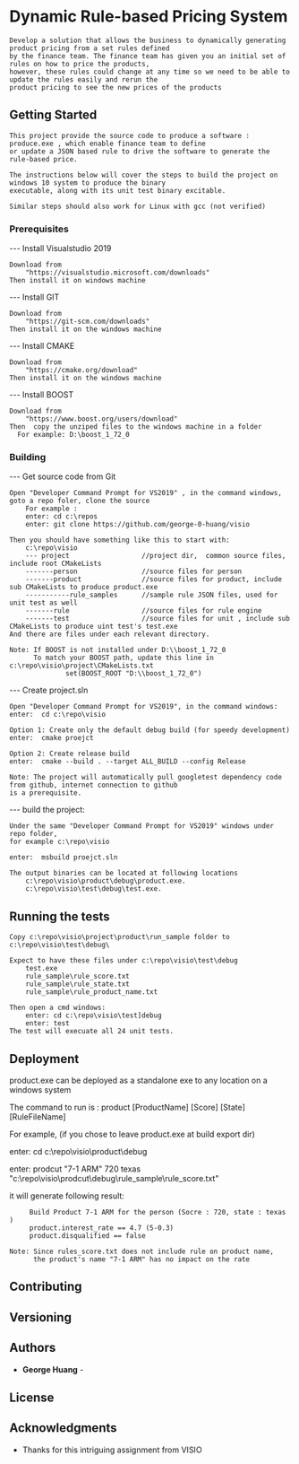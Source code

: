 # Dynamic Rule-based Pricing System

    Develop a solution that allows the business to dynamically generating product pricing from a set rules defined 
    by the finance team. The finance team has given you an initial set of rules on how to price the products, 
    however, these rules could change at any time so we need to be able to update the rules easily and rerun the 
    product pricing to see the new prices of the products

## Getting Started

    This project provide the source code to produce a software : produce.exe , which enable finance team to define 
    or update a JSON based rule to drive the software to generate the rule-based price. 

    The instructions below will cover the steps to build the project on windows 10 system to produce the binary 
    executable, along with its unit test binary excitable.
    
    Similar steps should also work for Linux with gcc (not verified) 

	
### Prerequisites


--- Install Visualstudio 2019

    Download from
        "https://visualstudio.microsoft.com/downloads"       
    Then install it on windows machine
    
--- Install GIT

    Download from
        "https://git-scm.com/downloads"
    Then install it on the windows machine

--- Install CMAKE

    Download from
        "https://cmake.org/download"
    Then install it on the windows machine
	
--- Install BOOST

    Download from
        "https://www.boost.org/users/download"
    Then  copy the unziped files to the windows machine in a folder
	  For example: D:\boost_1_72_0
	

 
### Building


--- Get source code from Git

    Open "Developer Command Prompt for VS2019" , in the command windows, goto a repo foler, clone the source
        For example :
        enter: cd c:\repos
        enter: git clone https://github.com/george-0-huang/visio 
        
    Then you should have something like this to start with:
        c:\repo\visio   
        --- project                  //project dir,  common source files, include root CMakeLists
        -------person                //source files for person
        -------product               //source files for product, include sub CMakeLists to produce product.exe
        -----------rule_samples      //sample rule JSON files, used for unit test as well
        -------rule                  //source files for rule engine
        -------test                  //source files for unit , include sub CMakeLists to produce uint test's test.exe
    And there are files under each relevant directory.

    Note: If BOOST is not installed under D:\\boost_1_72_0
          To match your BOOST path, update this line in c:\repo\visio\project\CMakeLists.txt 
    		      set(BOOST_ROOT "D:\\boost_1_72_0")
            

--- Create project.sln

    Open "Developer Command Prompt for VS2019", in the command windows:
    enter:  cd c:\repo\visio 

    Option 1: Create only the default debug build (for speedy development)
    enter:  cmake proejct

    Option 2: Create release build
    enter:  cmake --build . --target ALL_BUILD --config Release

    Note: The project will automatically pull googletest dependency code from github, internet connection to github 
    is a prerequisite.
   
--- build the project:

    Under the same "Developer Command Prompt for VS2019" windows under repo folder, 
    for example c:\repo\visio 
    
    enter:  msbuild proejct.sln 

    The output binaries can be located at following locations
        c:\repo\visio\product\debug\product.exe. 
        c:\repo\visio\test\debug\test.exe. 

## Running the tests

    Copy c:\repo\visio\project\product\run_sample folder to c:\repo\visio\test\debug\
    
    Expect to have these files under c:\repo\visio\test\debug
        test.exe
        rule_sample\rule_score.txt
        rule_sample\rule_state.txt
        rule_sample\rule_product_name.txt

    Then open a cmd windows:
        enter: cd c:\repo\visio\test]debug
        enter: test 
    The test will execuate all 24 unit tests.


## Deployment

   product.exe can be deployed as a standalone exe to any location on a windows system

   The command to run is : product [ProductName] [Score] [State] [RuleFileName]

   For example, (if you chose to leave product.exe at build export dir)
   
   
   enter: cd c:\repo\visio\product\debug
   
   enter: prodcut "7-1 ARM" 720 texas "c:\repo\visio\prodcut\debug\rule_sample\rule_score.txt" 
   
   it will generate following result:
   
   
         Build Product 7-1 ARM for the person (Socre : 720, state : texas )
         product.interest_rate == 4.7 (5-0.3)
         product.disqualified == false

    Note: Since rules_score.txt does not include rule on product name, 
          the product's name "7-1 ARM" has no impact on the rate

## Contributing

## Versioning

## Authors

* **George Huang** -


## License


## Acknowledgments

* Thanks for this intriguing assignment from VISIO
